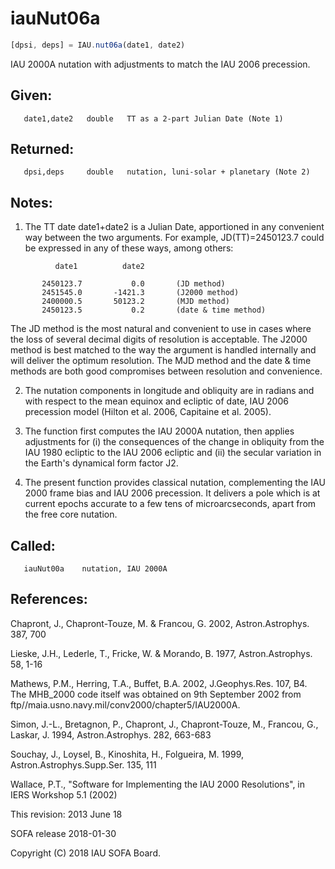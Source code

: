 # iauNut06a

```js
[dpsi, deps] = IAU.nut06a(date1, date2)
```

IAU 2000A nutation with adjustments to match the IAU 2006
precession.

## Given:
```
   date1,date2   double   TT as a 2-part Julian Date (Note 1)
```

## Returned:
```
   dpsi,deps     double   nutation, luni-solar + planetary (Note 2)
```


## Notes:

1) The TT date date1+date2 is a Julian Date, apportioned in any
   convenient way between the two arguments.  For example,
   JD(TT)=2450123.7 could be expressed in any of these ways,
   among others:

```
          date1          date2

       2450123.7           0.0       (JD method)
       2451545.0       -1421.3       (J2000 method)
       2400000.5       50123.2       (MJD method)
       2450123.5           0.2       (date & time method)
```

   The JD method is the most natural and convenient to use in
   cases where the loss of several decimal digits of resolution
   is acceptable.  The J2000 method is best matched to the way
   the argument is handled internally and will deliver the
   optimum resolution.  The MJD method and the date & time methods
   are both good compromises between resolution and convenience.

2) The nutation components in longitude and obliquity are in radians
   and with respect to the mean equinox and ecliptic of date,
   IAU 2006 precession model (Hilton et al. 2006, Capitaine et al.
   2005).

3) The function first computes the IAU 2000A nutation, then applies
   adjustments for (i) the consequences of the change in obliquity
   from the IAU 1980 ecliptic to the IAU 2006 ecliptic and (ii) the
   secular variation in the Earth's dynamical form factor J2.

4) The present function provides classical nutation, complementing
   the IAU 2000 frame bias and IAU 2006 precession.  It delivers a
   pole which is at current epochs accurate to a few tens of
   microarcseconds, apart from the free core nutation.

## Called:
```
   iauNut00a    nutation, IAU 2000A
```

## References:

   Chapront, J., Chapront-Touze, M. & Francou, G. 2002,
   Astron.Astrophys. 387, 700

   Lieske, J.H., Lederle, T., Fricke, W. & Morando, B. 1977,
   Astron.Astrophys. 58, 1-16

   Mathews, P.M., Herring, T.A., Buffet, B.A. 2002, J.Geophys.Res.
   107, B4.  The MHB_2000 code itself was obtained on 9th September
   2002 from ftp//maia.usno.navy.mil/conv2000/chapter5/IAU2000A.

   Simon, J.-L., Bretagnon, P., Chapront, J., Chapront-Touze, M.,
   Francou, G., Laskar, J. 1994, Astron.Astrophys. 282, 663-683

   Souchay, J., Loysel, B., Kinoshita, H., Folgueira, M. 1999,
   Astron.Astrophys.Supp.Ser. 135, 111

   Wallace, P.T., "Software for Implementing the IAU 2000
   Resolutions", in IERS Workshop 5.1 (2002)

This revision:  2013 June 18

SOFA release 2018-01-30

Copyright (C) 2018 IAU SOFA Board.